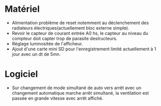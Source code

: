 
# Matériel
- Alimentation problème de reset notemment au déclenchement des radiateurs électriques(actuellement bloc externe simple).
- Revoir le capteur de courant entrée A0 hs, le capteur  au niveau du compteur doit capter trop de parasite destructeurs.
- Réglage luminositée de l'afficheur.
- Ajout d'une carte mini SD pour l'enregistrement limité actuellement à 1 jour avec un dt de 5mn.

# Logiciel
- Sur changement de mode simultané de auto vers arrêt avec un changement automatique marche arrêt simultané,
			la ventilation est passée en grande vitesse avec arrêt affiché.